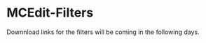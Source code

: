 MCEdit-Filters
==============
Downnload links for the filters will be coming in the following days.
